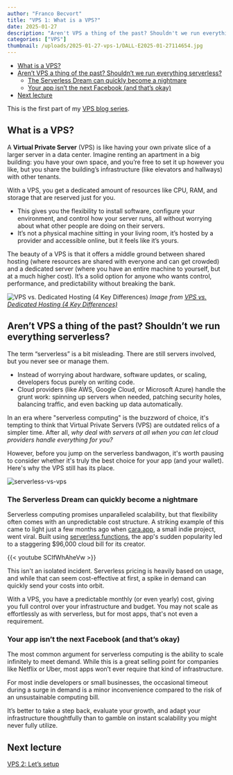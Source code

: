 ```yaml
---
author: "Franco Becvort"
title: "VPS 1: What is a VPS?"
date: 2025-01-27
description: "Aren't VPS a thing of the past? Shouldn't we run everything serverless?"
categories: ["VPS"]
thumbnail: /uploads/2025-01-27-vps-1/DALL·E2025-01-27114654.jpg
---
```


<!-- TOC -->
  * [What is a VPS?](#what-is-a-vps)
  * [Aren&rsquo;t VPS a thing of the past? Shouldn&rsquo;t we run everything serverless?](#arent-vps-a-thing-of-the-past-shouldnt-we-run-everything-serverless)
    * [The Serverless Dream can quickly become a nightmare](#the-serverless-dream-can-quickly-become-a-nightmare)
    * [Your app isn’t the next Facebook (and that’s okay)](#your-app-isnt-the-next-facebook-and-thats-okay)
  * [Next lecture](#next-lecture)
<!-- TOC -->

This is the first part of my [VPS blog series](/en/categories/vps/).

## What is a VPS?

A **Virtual Private Server** (VPS) is like having your own private slice of a larger server in a data center. Imagine renting an apartment in a big building: you have your own space, and you’re free to set it up however you like, but you share the building’s infrastructure (like elevators and hallways) with other tenants.

With a VPS, you get a dedicated amount of resources like CPU, RAM, and storage that are reserved just for you.
- This gives you the flexibility to install software, configure your environment, and control how your server runs, all without worrying about what other people are doing on their servers.
- It’s not a physical machine sitting in your living room, it’s hosted by a provider and accessible online, but it feels like it’s yours.

The beauty of a VPS is that it offers a middle ground between shared hosting (where resources are shared with everyone and can get crowded) and a dedicated server (where you have an entire machine to yourself, but at a much higher cost). It’s a solid option for anyone who wants control, performance, and predictability without breaking the bank.

![VPS vs. Dedicated Hosting (4 Key Differences)](/uploads/2025-01-27-vps-1/01_hosting_options_shared_vs_vps_vs_dedicated1.jpg)
_Image from [VPS vs. Dedicated Hosting (4 Key Differences)](https://www.dreamhost.com/blog/vps-vs-dedicated-hosting/)_

## Aren&rsquo;t VPS a thing of the past? Shouldn&rsquo;t we run everything serverless?

The term “serverless” is a bit misleading. There are still servers involved, but you never see or manage them.
- Instead of worrying about hardware, software updates, or scaling, developers focus purely on writing code.
- Cloud providers (like AWS, Google Cloud, or Microsoft Azure) handle the grunt work: spinning up servers when needed, patching security holes, balancing traffic, and even backing up data automatically.

In an era where "serverless computing" is the buzzword of choice, it's tempting to think that Virtual Private Servers (VPS) are outdated relics of a simpler time. After all, _why deal with servers at all when you can let cloud providers handle everything for you?_

However, before you jump on the serverless bandwagon, it's worth pausing to consider whether it's truly the best choice for your app (and your wallet). Here's why the VPS still has its place.

![serverless-vs-vps](/uploads/2025-01-27-vps-1/serverless-vs-vps.png)

### The Serverless Dream can quickly become a nightmare
Serverless computing promises unparalleled scalability, but that flexibility often comes with an unpredictable cost structure. A striking example of this came to light just a few months ago when [cara.app](https://cara.app/explore), a small indie project, went viral. Built using [serverless functions](https://www.splunk.com/en_us/blog/learn/serverless-functions.html), the app's sudden popularity led to a staggering $96,000 cloud bill for its creator.

{{< youtube SCIfWhAheVw >}}

This isn't an isolated incident. Serverless pricing is heavily based on usage, and while that can seem cost-effective at first, a spike in demand can quickly send your costs into orbit.

With a VPS, you have a predictable monthly (or even yearly) cost, giving you full control over your infrastructure and budget. You may not scale as effortlessly as with serverless, but for most apps, that's not even a requirement.

### Your app isn’t the next Facebook (and that’s okay)
The most common argument for serverless computing is the ability to scale infinitely to meet demand. While this is a great selling point for companies like Netflix or Uber, most apps won’t ever require that kind of infrastructure. 

For most indie developers or small businesses, the occasional timeout during a surge in demand is a minor inconvenience compared to the risk of an unsustainable computing bill.

It’s better to take a step back, evaluate your growth, and adapt your infrastructure thoughtfully than to gamble on instant scalability you might never fully utilize.

## Next lecture
[VPS 2: Let&rsquo;s setup](/en/blog/2025-01-28-vps-2)
